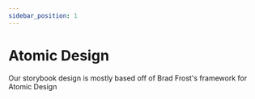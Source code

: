 ```yaml
---
sidebar_position: 1
---
```


# Atomic Design

Our storybook design is mostly based off of Brad Frost's framework for Atomic Design

